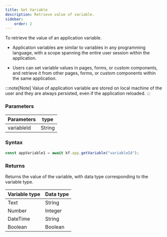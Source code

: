 ```yaml
---
title: Get Variable
description: Retrieve value of variable.
sidebar:
    order: 2
---
```


To retrieve the value of an application variable.

-   Application variables are similar to variables in any programming language, with a scope spanning the entire user session within the application. 

-   Users can set variable values in pages, forms, or custom components, and retrieve it from other pages, forms, or custom components within the same application. 

:::note[Note] 
Value of application variable are stored on local machine of the user and
    they are always persisted, even if the application reloaded.
:::
### Parameters

| Parameters | type   |
| ---------- | ------ |
| variableId | String |

### Syntax

```js
const appVariable1 = await kf.app.getVariable("variableId");
```

### Returns

Returns the value of the variable, with data type corresponding to the variable type.

| Variable type | Data type |
| ------------- | --------- |
| Text          | String    |
| Number        | Integer   |
| DateTime      | String    |
| Boolean       | Boolean   |
